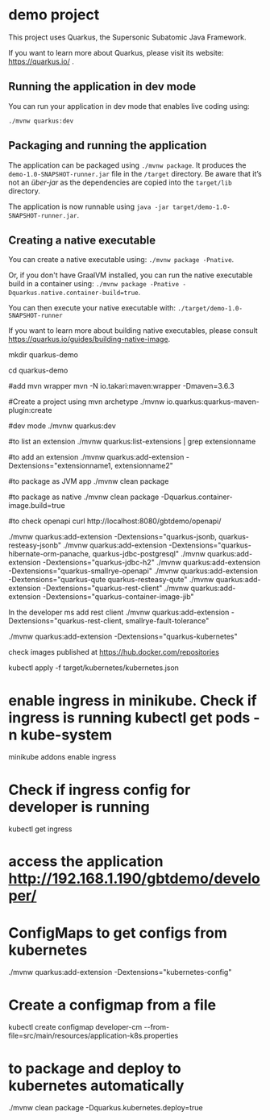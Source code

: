# demo project

This project uses Quarkus, the Supersonic Subatomic Java Framework.

If you want to learn more about Quarkus, please visit its website: https://quarkus.io/ .

## Running the application in dev mode

You can run your application in dev mode that enables live coding using:
```
./mvnw quarkus:dev
```

## Packaging and running the application

The application can be packaged using `./mvnw package`.
It produces the `demo-1.0-SNAPSHOT-runner.jar` file in the `/target` directory.
Be aware that it’s not an _über-jar_ as the dependencies are copied into the `target/lib` directory.

The application is now runnable using `java -jar target/demo-1.0-SNAPSHOT-runner.jar`.

## Creating a native executable

You can create a native executable using: `./mvnw package -Pnative`.

Or, if you don't have GraalVM installed, you can run the native executable build in a container using: `./mvnw package -Pnative -Dquarkus.native.container-build=true`.

You can then execute your native executable with: `./target/demo-1.0-SNAPSHOT-runner`

If you want to learn more about building native executables, please consult https://quarkus.io/guides/building-native-image.


mkdir quarkus-demo


cd quarkus-demo

#add mvn wrapper
mvn -N io.takari:maven:wrapper -Dmaven=3.6.3

#Create a project using mvn archetype
./mvnw io.quarkus:quarkus-maven-plugin:create

#dev mode
./mvnw quarkus:dev

#to list an extension
./mvnw quarkus:list-extensions | grep extensionname

#to add an extension
./mvnw quarkus:add-extension -Dextensions="extensionname1, extensionname2"

#to package as JVM app
./mvnw clean package

#to package as native
./mvnw clean package -Dquarkus.container-image.build=true

#to check openapi
curl http://localhost:8080/gbtdemo/openapi/



./mvnw quarkus:add-extension -Dextensions="quarkus-jsonb, quarkus-resteasy-jsonb"
./mvnw quarkus:add-extension -Dextensions="quarkus-hibernate-orm-panache, quarkus-jdbc-postgresql"
./mvnw quarkus:add-extension -Dextensions="quarkus-jdbc-h2" 
./mvnw quarkus:add-extension -Dextensions="quarkus-smallrye-openapi"
./mvnw quarkus:add-extension -Dextensions="quarkus-qute quarkus-resteasy-qute"
./mvnw quarkus:add-extension -Dextensions="quarkus-rest-client"
./mvnw quarkus:add-extension -Dextensions="quarkus-container-image-jib"


In the developer ms add rest client
./mvnw quarkus:add-extension -Dextensions="quarkus-rest-client, smallrye-fault-tolerance"

./mvnw quarkus:add-extension -Dextensions="quarkus-kubernetes"

check images published at https://hub.docker.com/repositories


kubectl apply -f target/kubernetes/kubernetes.json


# enable ingress in minikube. Check if ingress is running kubectl get pods -n kube-system
minikube addons enable ingress

# Check if ingress config for developer is running
kubectl get ingress

# access the application http://192.168.1.190/gbtdemo/developer/

# ConfigMaps to get configs from kubernetes
./mvnw quarkus:add-extension -Dextensions="kubernetes-config"

# Create a configmap from a file 

kubectl create configmap developer-cm --from-file=src/main/resources/application-k8s.properties

# to package and deploy to kubernetes automatically 
./mvnw clean package -Dquarkus.kubernetes.deploy=true
